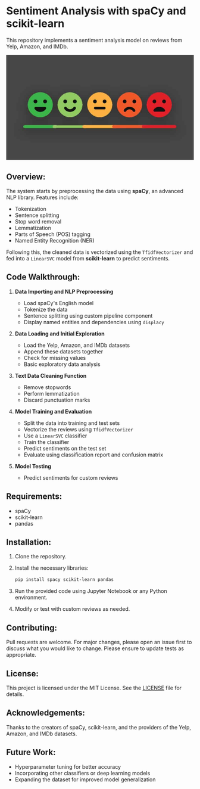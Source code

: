 # Sentiment Analysis with spaCy and scikit-learn

This repository implements a sentiment analysis model on reviews from Yelp, Amazon, and IMDb.

![Analyzing Sentiment](senti2.jpg)

## Overview:

The system starts by preprocessing the data using **spaCy**, an advanced NLP library. Features include:
- Tokenization
- Sentence splitting
- Stop word removal
- Lemmatization
- Parts of Speech (POS) tagging
- Named Entity Recognition (NER)

Following this, the cleaned data is vectorized using the `TfidfVectorizer` and fed into a `LinearSVC` model from **scikit-learn** to predict sentiments.

## Code Walkthrough:

1. **Data Importing and NLP Preprocessing**
    - Load spaCy's English model
    - Tokenize the data
    - Sentence splitting using custom pipeline component
    - Display named entities and dependencies using `displacy`

2. **Data Loading and Initial Exploration**
    - Load the Yelp, Amazon, and IMDb datasets
    - Append these datasets together
    - Check for missing values
    - Basic exploratory data analysis

3. **Text Data Cleaning Function**
    - Remove stopwords
    - Perform lemmatization
    - Discard punctuation marks

4. **Model Training and Evaluation**
    - Split the data into training and test sets
    - Vectorize the reviews using `TfidfVectorizer`
    - Use a `LinearSVC` classifier
    - Train the classifier
    - Predict sentiments on the test set
    - Evaluate using classification report and confusion matrix

5. **Model Testing**
    - Predict sentiments for custom reviews

## Requirements:

- spaCy
- scikit-learn
- pandas

## Installation:

1. Clone the repository.
2. Install the necessary libraries:
   ```bash
   pip install spacy scikit-learn pandas
   ```

3. Run the provided code using Jupyter Notebook or any Python environment.
4. Modify or test with custom reviews as needed.

## Contributing:

Pull requests are welcome. For major changes, please open an issue first to discuss what you would like to change. Please ensure to update tests as appropriate.

## License:

This project is licensed under the MIT License. See the [LICENSE](LICENSE) file for details.

## Acknowledgements:

Thanks to the creators of spaCy, scikit-learn, and the providers of the Yelp, Amazon, and IMDb datasets.

## Future Work:

- Hyperparameter tuning for better accuracy
- Incorporating other classifiers or deep learning models
- Expanding the dataset for improved model generalization

